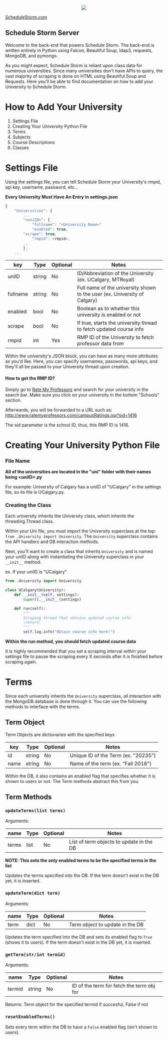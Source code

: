 <p align="center">
  <img src="http://i.imgur.com/ZBRXem4.png"/>
</p>

[ScheduleStorm.com](http://schedulestorm.com)

## Schedule Storm Server

Welcome to the back-end that powers Schedule Storm. The back-end is written entirely in Python using Falcon, Beautiful Soup, ldap3, requests, MongoDB, and pymongo.

As you might expect, Schedule Storm is reliant upon class data for numerous universities. Since many universities don't have APIs to query, the vast majority of scraping is done on HTML using Beautiful Soup and Requests. Here you'll be able to find documentation on how to add your University to Schedule Storm.

# How to Add Your University

1. Settings File
2. Creating Your University Python File
3. Terms
4. Subjects
5. Course Descriptions
6. Classes

# Settings File

Using the settings file, you can tell Schedule Storm your University's rmpid, api key, username, password, etc...

**Every University Must Have An Entry in settings.json**

```javascript
{
    "Universities": {
    	...
        "<uniID>": {
            "fullname": "<University Name>"
            "enabled": true,
	    "scrape": true,
            "rmpid": <rmpid>,
	    ...
        },
	...
```

| key       | Type   | Optional | Notes
| --------- | ------ | -------- | ------ |
| uniID     | string | No       | ID/Abbreviation of the University (ex. UCalgary, MTRoyal)
| fullname  | string | No       | Full name of the university shown to the user (ex. University of Calgary)
| enabled   | bool   | No       | Boolean as to whether this university is enabled or not
| scrape    | bool   | No       | If true, starts the university thread to fetch updated course info
| rmpid     | int    | Yes      | RMP ID of the University to fetch professor data from


Within the university's JSON block, you can have as many more attributes as you'd like. Here, you can specify usernames, passwords, api keys, and they'll all be passed to your University thread upon creation.

#### How to get the RMP ID?

Simply go to [Rate My Professors](http://www.ratemyprofessors.com/) and search for your university in the search bar. Make sure you click on your university in the bottom "Schools" section. 

Afterwards, you will be forwarded to a URL such as: http://www.ratemyprofessors.com/campusRatings.jsp?sid=1416

The sid parameter is the school ID, thus, this RMP ID is 1416.


# Creating Your University Python File

### File Name

**All of the universities are located in the "uni" folder with their names being \<uniID\>.py**

For example: University of Calgary has a uniID of "UCalgary" in the settings file, so its file is UCalgary.py.

### Creating the Class

Each university inherits the University class, which inherits the threading.Thread class. 

Within your Uni file, you must import the University superclass at the top: `from .University import University`. The `University` superclass contains the API handlers and DB interaction methods.

Next, you'll want to create a class that inherits `University` and is named your uniID along with instantiating the University superclass in your `__init__` method.

ex. If your uniID is "UCalgary"

```python
from .University import University

class UCalgary(University):
    def __init__(self, settings):
        super().__init__(settings)

    def run(self):
        """
        Scraping thread that obtains updated course info
        :return:
        """
        self.log.info("Obtain course info here!")
```

**Within the run method, you should fetch updated course data**

It is highly recommended that you set a scraping interval within your settings file to pause the scraping every X seconds after it is finished before scraping again.

# Terms

Since each university inherits the `University` superclass, all interaction with the MongoDB database is done through it. You can use the following methods to interface with the terms.

## Term Object
Term Objects are dictionaries with the specified keys

| key       | Type   | Optional | Notes
| --------- | ------ | -------- | ------ |
| id        | string | No       | Unique ID of the Term (ex. "20235")
| name      | string | No       | Name of the term (ex. "Fall 2016")

Within the DB, it also contains an enabled flag that specifies whether it is shown to users or not. The Term methods abstract this from you.

## Term Methods

### `updateTerms(list terms)`
Arguments:

| name      | Type   | Optional | Notes
| --------- | ------ | -------- | ------ |
| terms     | list   | No       | List of term objects to update in the DB

**NOTE: This sets the only enabled terms to be the specified terms in the list**

Updates the terms specified into the DB. If the term doesn't exist in the DB yet, it is inserted.

### `updateTerm(dict term)`
Arguments:

| name      | Type   | Optional | Notes
| --------- | ------ | -------- | ------ |
| term      | dict   | No       | Term object to update in the DB

Updates the term specified into the DB and sets its enabled flag to `True` (shows it to users). If the term doesn't exist in the DB yet, it is inserted.

### `getTerm(str/int termid)`
Arguments:

| name      | Type   | Optional | Notes
| --------- | ------ | -------- | ------ |
| termid    | string | No       | ID of the term for fetch the term obj for

Returns: Term object for the specified termid if succesful, False if not

### `resetEnabledTerms()`

Sets every term within the DB to have a `False` enabled flag (isn't shown to users).
